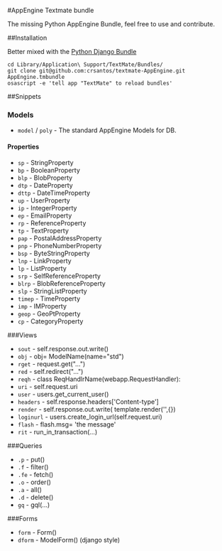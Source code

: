 #AppEngine Textmate bundle

The missing Python AppEngine Bundle, feel free to use and contribute.

##Installation

Better mixed with the [Python Django Bundle](http://svn.textmate.org/trunk/Bundles/Python%20Django.tmbundle)

	cd Library/Application\ Support/TextMate/Bundles/
	git clone git@github.com:crsantos/textmate-AppEngine.git AppEngine.tmbundle
	osascript -e 'tell app "TextMate" to reload bundles'

##Snippets

### Models
* `model` / `poly` - The standard AppEngine Models for DB.

#### Properties
* `sp` - StringProperty
* `bp` - BooleanProperty
* `blp` - BlobProperty
* `dtp` - DateProperty
* `dttp` - DateTimeProperty
* `up` - UserProperty
* `ip` - IntegerProperty
* `ep` - EmailProperty
* `rp` - ReferenceProperty
* `tp` - TextProperty
* `pap` - PostalAddressProperty
* `pnp` - PhoneNumberProperty
* `bsp` - ByteStringProperty
* `lnp` - LinkProperty
* `lp` - ListProperty
* `srp` - SelfReferenceProperty
* `blrp` - BlobReferenceProperty
* `slp` - StringListProperty
* `timep` - TimeProperty
* `imp` - IMProperty
* `geop` - GeoPtProperty
* `cp` - CategoryProperty



###Views
* `sout` - self.response.out.write()
* `obj` - obj= ModelName(name="std")
* `rget` - request.get("...")
* `red` - self.redirect("...")
* `reqh` - class ReqHandlrName(webapp.RequestHandler):
* `uri` - self.request.uri
* `user` - users.get_current_user()
* `headers` - self.response.headers['Content-type']
* `render` - self.response.out.write( template.render('',{})
* `loginurl` - users.create_login_url(self.request.uri)
* `flash` - flash.msg= 'the message'
* `rit` -  run\_in_transaction(...)


###Queries
* `.p` - put()
* `.f` - filter()
* `.fe` - fetch()
* `.o` - order()
* `.a` - all()
* `.d` - delete()
* `gq` - gql(...)


###Forms
* `form` - Form()
* `dform` - ModelForm() (django style)
